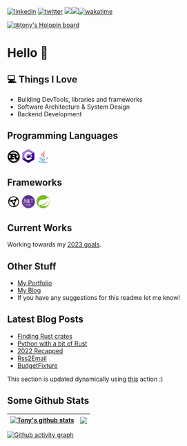 [![linkedin](https://img.shields.io/badge/LinkedIn-0077B5?style=flat-square&logo=linkedin&logoColor=white)](https://www.linkedin.com/in/antonios-barotsis-5a26a0199/) [![twitter](https://img.shields.io/badge/Twitter-1DA1F2?style=flat-square&logo=twitter&logoColor=white)](https://twitter.com/Tony_Barotsis)
![](https://hit.yhype.me/github/profile?user_id=50240570)![](https://hit.yhype.me/github/profile?user_id=50240570)[![wakatime](https://wakatime.com/badge/user/f2b24ac4-cd14-46d7-ac81-740c41798ccb.svg?style=flat-square)](https://wakatime.com/@f2b24ac4-cd14-46d7-ac81-740c41798ccb)

[![@tony's Holopin board](https://holopin.me/tony)](https://holopin.io/@tony)

# Hello 👋

## 💻 Things I Love

- Building DevTools, libraries and frameworks
- Software Architecture & System Design
- Backend Development

## Programming Languages

<a href="rust-lang.org"><img src="images/rust.png" alt="c#" width="30"/></a>
<a href="dotnet.microsoft.com/en-us/languages/csharp"><img src="images/cs.png" alt="c#" width="30"/></a>
<a href="java.com"><img src="images/java.svg" alt="java" width="30"/></a>

## Frameworks
<a href="actix.rs/"><img src="images/actix-web.png" alt="actix-web" width="30"/></a>
<a href="asp.net"><img src="images/netcore.png" alt="netcore" width="30"/></a>
<a href="spring.io"><img src="images/spring.png" alt="spring" width="30"/></a>

## Current Works

Working towards my [2023 goals](https://twitter.com/Tony_Barotsis/status/1609131868984860673).

## Other Stuff
- [My Portfolio](https://antoniosbarotsis.github.io/)
- [My Blog](https://antoniosbarotsis.github.io/posts/)
- If you have any suggestions for this readme let me know!

## Latest Blog Posts

<!--START_SECTION:feed-->
* [Finding Rust crates](https:&#x2F;&#x2F;antoniosbarotsis.github.io&#x2F;posts&#x2F;finding_rust_crates&#x2F;)
* [Python with a bit of Rust](https:&#x2F;&#x2F;antoniosbarotsis.github.io&#x2F;posts&#x2F;python_package_written_in_rust&#x2F;)
* [2022 Recapped](https:&#x2F;&#x2F;antoniosbarotsis.github.io&#x2F;posts&#x2F;2022-recapped&#x2F;)
* [Rss2Email](https:&#x2F;&#x2F;antoniosbarotsis.github.io&#x2F;posts&#x2F;rss2email&#x2F;)
* [BudgetFixture](https:&#x2F;&#x2F;antoniosbarotsis.github.io&#x2F;posts&#x2F;budget_fixture&#x2F;)
<!--END_SECTION:feed-->

This section is updated dynamically using [this](https://github.com/JasonEtco/rss-to-readme) action :)

## Some Github Stats


| <a href="https://github.com/anuraghazra/github-readme-stats"><img align="center" src="https://github-readme-stats.vercel.app/api?username=antoniosbarotsis&count_private=true&show_icons=true&theme=dark&bg_color=0D1117&text_color=61d9fa&title_color=61d9fa" alt="Tony's github stats" /></a> | <a href="https://git.io/streak-stats"><img align="center" src="https://streak-stats.demolab.com?user=AntoniosBarotsis&theme=react&background=0D1117" /></a> |
| ------------- | ------------- |

[![Github activity graph](https://github-readme-activity-graph.cyclic.app/graph?username=AntoniosBarotsis&theme=react-dark)](https://github.com/ashutosh00710/github-readme-activity-graph)
